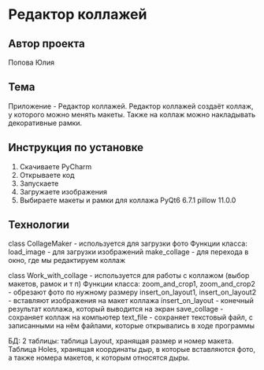# Редактор коллажей
## Автор проекта
Попова Юлия
## Тема
Приложение - Редактор коллажей.
Редактор коллажей создаёт коллаж, у которого можно менять макеты. Также на коллаж можно накладывать декоративные рамки.
## Инструкция по установке
1. Скачиваете PyCharm
2. Открываете код
3. Запускаете
4. Загружаете изображения
5. Выбираете макеты и рамки для коллажа
PyQt6  6.7.1
pillow 11.0.0
## Технологии
class CollageMaker - используется для загрузки фото
Функции класса:
load_image - для загрузки изображений
make_collage - для перехода в окно, где мы редактируем коллаж

class Work_with_collage - используется для работы с коллажом (выбор макетов, рамок и т п)
Функции класса:
zoom_and_crop1, zoom_and_crop2 - обрезают фото по нужному размеру
insert_on_layout1, insert_on_layout2 - вставляют изображения на макет коллажа
insert_on_layout - конечный результат коллажа, который выводится на экран
save_collage - сохраняет коллаж на компьютер
text_file - сохраняет текстовый файл, с записанными на нём файлами, которые открывались в ходе программы

БД: 2 таблицы: таблица Layout, хранящая размер и номер макета. Таблица Holes, хранящая координаты дыр, в которые вставляются фото, а также номера макетов, к которым относятся дыры.

